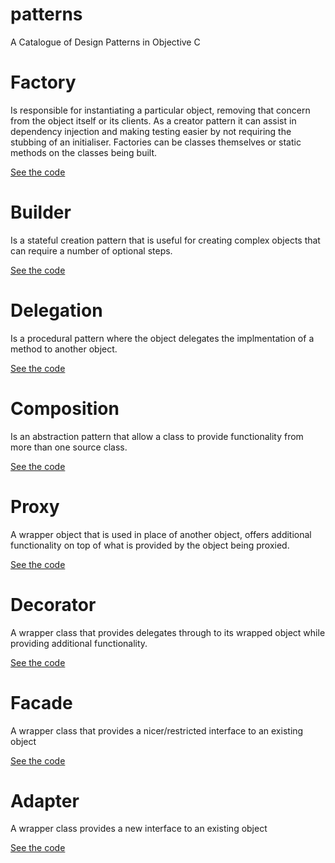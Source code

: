 # patterns
A Catalogue of Design Patterns in Objective C

# Factory
Is responsible for instantiating a particular object, removing that concern from the object itself or its clients.
As a creator pattern it can assist in dependency injection and making testing easier by not requiring the stubbing of an initialiser. 
Factories can be classes themselves or static methods on the classes being built. 

[See the code](https://github.com/jdunwoody/patterns/blob/master/Patterns/Classes/Patterns/Factory.h)

# Builder
Is a stateful creation pattern that is useful for creating complex objects that can require a number of optional steps.

[See the code](../blob/master/LICENSE)

# Delegation
Is a procedural pattern where the object delegates the implmentation of a method to another object.

[See the code](../blob/master/LICENSE)

# Composition
Is an abstraction pattern that allow a class to provide functionality from more than one source class.

[See the code](../blob/master/LICENSE)

# Proxy
A wrapper object that is used in place of another object, offers additional functionality on top of what is provided by the object being proxied.

[See the code](../blob/master/LICENSE)

# Decorator
A wrapper class that provides delegates through to its wrapped object while providing additional functionality.

[See the code](../blob/master/LICENSE)

# Facade
A wrapper class that provides a nicer/restricted interface to an existing object

[See the code](../blob/master/LICENSE)

# Adapter
A wrapper class provides a new interface to an existing object

[See the code](../blob/master/LICENSE)
